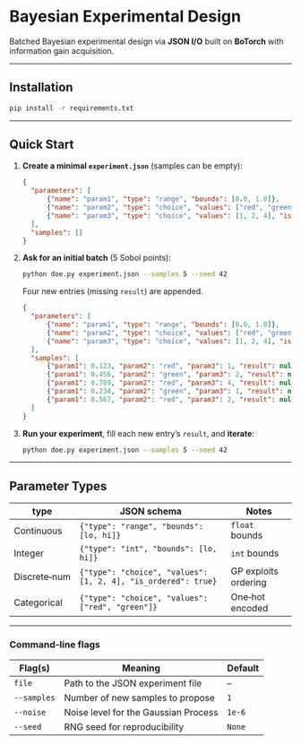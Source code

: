 # Bayesian Experimental Design

Batched Bayesian experimental design via **JSON I/O** built on **BoTorch** with information gain acquisition.

---

## Installation

```bash
pip install -r requirements.txt
```

---

## Quick Start

1. **Create a minimal `experiment.json`** (samples can be empty):

   ```json
   {
     "parameters": [
         {"name": "param1", "type": "range", "bounds": [0.0, 1.0]},
         {"name": "param2", "type": "choice", "values": ["red", "green"]},
         {"name": "param3", "type": "choice", "values": [1, 2, 4], "is_ordered": true}
     ],
     "samples": []
   }
   ```
2. **Ask for an initial batch** (5 Sobol points):

   ```bash
   python doe.py experiment.json --samples 5 --seed 42
   ```

   Four new entries (missing `result`) are appended.
   ```json
   {
     "parameters": [
         {"name": "param1", "type": "range", "bounds": [0.0, 1.0]},
         {"name": "param2", "type": "choice", "values": ["red", "green"]},
         {"name": "param3", "type": "choice", "values": [1, 2, 4], "is_ordered": true}
     ],
     "samples": [
         {"param1": 0.123, "param2": "red", "param3": 1, "result": null},
         {"param1": 0.456, "param2": "green", "param3": 2, "result": null},
         {"param1": 0.789, "param2": "red", "param3": 4, "result": null},
         {"param1": 0.234, "param2": "green", "param3": 1, "result": null},
         {"param1": 0.567, "param2": "red", "param3": 2, "result": null}
     ]
   }
   ```
3. **Run your experiment**, fill each new entry’s `result`, and **iterate**:

   ```bash
   python doe.py experiment.json --samples 5 --seed 42
   ```

---

## Parameter Types

| type         | JSON schema                                                   | Notes                 |
| ------------ | ------------------------------------------------------------- | --------------------- |
| Continuous   | `{"type": "range", "bounds": [lo, hi]}`                       | `float` bounds        |
| Integer      | `{"type": "int", "bounds": [lo, hi]}`                         | `int` bounds          |
| Discrete‑num | `{"type": "choice", "values": [1, 2, 4], "is_ordered": true}` | GP exploits ordering  |
| Categorical  | `{"type": "choice", "values": ["red", "green"]}`              | One‑hot encoded       |

---

### Command‑line flags

| Flag(s)        | Meaning                               | Default |
| -------------- | ------------------------------------- | ------- |
| `file`         | Path to the JSON experiment file      | –       |
| `--samples`    | Number of new samples to propose      | `1`     |
| `--noise`      | Noise level for the Gaussian Process  | `1e-6`  |
| `--seed`       | RNG seed for reproducibility          | `None`  |